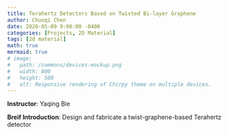 ```yaml
---
title: Terahertz Detectors Based on Twisted Bi-layer Graphene
author: Chuoqi Chen
date: 2020-05-09 9:00:00 -0400
categories: [Projects, 2D Material]
tags: [2d material]
math: true
mermaid: true
# image:
#   path: /commons/devices-mockup.png
#   width: 800
#   height: 500
#   alt: Responsive rendering of Chirpy theme on multiple devices.
---
```


**Instructor**: Yaqing Bie

**Breif Introduction**: Design and fabricate a twist-graphene-based Terahertz detector
